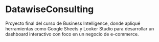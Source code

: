 # DatawiseConsulting
Proyecto final del curso de Business Intelligence, donde apliqué herramientas como Google Sheets y Looker Studio para desarrollar un dashboard interactivo con foco en un negocio de e-commerce.
